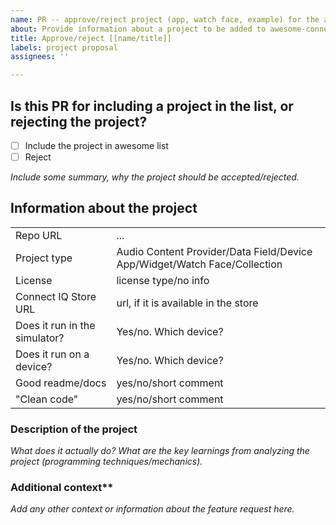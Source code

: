 ```yaml
---
name: PR -- approve/reject project (app, watch face, example) for the awesome list
about: Provide information about a project to be added to awesome-connect-iq list or a project that shouldn't be included.
title: Approve/reject [[name/title]]
labels: project proposal
assignees: ''

---
```


## Is this PR for including a project in the list, or rejecting the project?

- [ ] Include the project in awesome list
- [ ] Reject

_Include some summary, why the project should be accepted/rejected._

## Information about the project

|            |                                        |
| ---------- | ---------------------------------------|
| Repo URL   | ...                                      |
| Project type | Audio Content Provider/Data Field/Device App/Widget/Watch Face/Collection |
| License      |  license type/no info                  |
| Connect IQ Store URL | url, if it is available in the store |
| Does it run in the simulator? | Yes/no. Which device? |
| Does it run on a device? | Yes/no. Which device?      |
| Good readme/docs     |  yes/no/short comment          |
| "Clean code" |  yes/no/short comment                  |

### Description of the project

_What does it actually do?_
_What are the key learnings from analyzing the project (programming techniques/mechanics)._

### Additional context**

_Add any other context or information about the feature request here._
